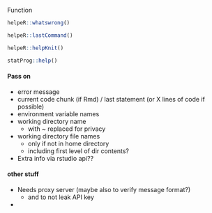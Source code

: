 
Function
```R
helpeR::whatswrong()

helpeR::lastCommand()

helpeR::helpKnit()

statProg::help()
```

#### Pass on
- error message
- current code chunk (if Rmd) / last statement (or X lines of code if possible)
- environment variable names
- working directory name
	- with ~ replaced for privacy
- working directory file names
	- only if not in home directory
	- including first level of dir contents?
- Extra info via rstudio api??


#### other stuff
- Needs proxy server (maybe also to verify message format?)
	- and to not leak API key
- 

